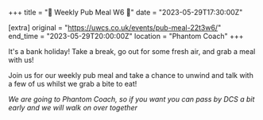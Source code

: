 +++
title = "🍛 Weekly Pub Meal W6 🍛"
date = "2023-05-29T17:30:00Z"

[extra]
original = "https://uwcs.co.uk/events/pub-meal-22t3w6/"    
end_time = "2023-05-29T20:00:00Z"
location = "Phantom Coach"
+++

It's a bank holiday! Take a break, go out for some fresh air, and grab a meal with us!

Join us for our weekly pub meal and take a chance to unwind and talk with a few of us whilst we grab a bite to eat!

*We are going to Phantom Coach, so if you want you can pass by DCS a bit early and we will walk on over together*
